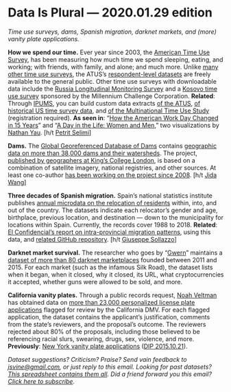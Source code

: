 Data Is Plural — 2020.01.29 edition
===================================

*Time use surveys, dams, Spanish migration, darknet markets, and (more) vanity plate applications.*


__How we spend our time.__ Ever year since 2003, the [American Time Use Survey](https://www.bls.gov/tus/home.htm), has been measuring how much time we spend sleeping, eating, and working; with friends, with family, and alone; and much more. Unlike [many other time use surveys](https://www.timeuse.org/information/access-data), the ATUS’s [respondent-level datasets](https://www.bls.gov/tus/data.htm) are freely available to the general public. Other time use surveys with downloadable data include the [Russia Longitudinal Monitoring Survey](https://dataverse.unc.edu/dataverse/rlms-hse) and a [Kosovo time use survey](https://data.mcc.gov/evaluations/index.php/catalog/205/study-description) sponsored by the Millennium Challenge Corporation. __Related__: Through [IPUMS](https://ipums.org), you can build custom data extracts [of the ATUS](https://www.atusdata.org/atus/), [of historical US time survey data](https://www.ahtusdata.org/ahtus/), and [of the Multinational Time Use Study](https://www.mtusdata.org/mtus/) (registration required). __As seen in__: “[How the American Work Day Changed in 15 Years](https://flowingdata.com/2019/07/16/how-the-american-work-day-changed-in-15-years/)” and “[A Day in the Life: Women and Men](https://flowingdata.com/2019/03/06/women-men-timeuse/),” two visualizations by [Nathan Yau](https://twitter.com/flowingdata). [h/t [Petrit Selimi](https://twitter.com/Petrit/status/1043413638068006912)]


__Dams.__ The [Global Georeferenced Database of Dams](https://globaldamwatch.org/goodd/) contains [geographic data on more than 38,000 dams and their watersheds](https://springernature.figshare.com/collections/GOODD_a_global_dataset_of_more_than_38_000_georeferenced_dams/4648214). The project, [published by geographers at King’s College London](https://www.nature.com/articles/s41597-020-0362-5), is based on a combination of satellite imagery, national registries, and other sources. At least one co-author [has been working on the project since 2008](https://twitter.com/drarnoutvans/status/1219664646107533318). [h/t [Jida Wang](https://twitter.com/JIDA1983/status/1220374752533131264)]


__Three decades of Spanish migration.__ Spain’s national statistics institute publishes [annual microdata on the relocation of residents](https://github.com/ECLaboratorio/unidad-de-datos/tree/master/proyectos/migraciones_espana) within, into, and out of the country. The datasets indicate each relocator’s gender and age, birthplace, previous location, and destination — down to the municipality for locations within Spain. Currently, the records cover 1988 to 2018. __Related__: [El Confidencial’s report on intra-provincial migration patterns](https://translate.google.com/translate?hl=&sl=es&tl=en&u=https%3A%2F%2Fwww.elconfidencial.com%2Feconomia%2F2019-09-27%2Fexodo-urbano-espana-migraciones-provincias_2240119%2F&sandbox=1), using this data, and [related GitHub repository](https://github.com/ECLaboratorio/unidad-de-datos/tree/master/proyectos/migraciones_espana). [h/t [Giuseppe Sollazzo](https://mailchi.mp/a4bbc86cc07b/preview-222-in-other-news-3750685)]


__Darknet market survival.__ The researcher who goes by “[Gwern](https://www.gwern.net/Links)” maintains a [dataset of more than 80 darknet marketplaces](https://www.gwern.net/DNM-survival) founded between 2011 and 2015. For each market (such as the infamous Silk Road), the dataset lists when it began, when it closed, why it closed, its URL, what cryptocurrencies it accepted, whether guns were allowed to be sold, and more.


__California vanity plates.__ Through a public records request, [Noah Veltman](https://twitter.com/veltman) has obtained data on [more than 23,000 personalized license plate applications](https://github.com/veltman/ca-license-plates) flagged for review by the California DMV. For each flagged application, the dataset contains the applicant’s justification, comments from the state’s reviewers, and the proposal’s outcome. The reviewers rejected about 80% of the proposals, including those believed to be referencing racial slurs, swearing, drugs, sex, violence, and more. __Previously__: [New York vanity plate applications](https://github.com/datanews/license-plates) ([DIP 2015.10.21](https://www.data-is-plural.com/archive/2015-10-21-edition)).


*Dataset suggestions? Criticism? Praise? Send vain feedback to jsvine@gmail.com, or just reply to this email. Looking for past datasets? [This spreadsheet contains them all](https://docs.google.com/spreadsheets/d/1wZhPLMCHKJvwOkP4juclhjFgqIY8fQFMemwKL2c64vk). Did a friend forward you this email? [Click here to subscribe](https://tinyletter.com/data-is-plural).*